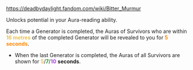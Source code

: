 https://deadbydaylight.fandom.com/wiki/Bitter_Murmur

<p>Unlocks potential in your Aura-reading ability.
<p>Each time a Generator  is completed, the Auras  of Survivors who are within <b><span class="clr clr2" style="color: #e8c252 ;">16 metres</span></b> of the completed Generator will be revealed to you for <b><span class="clr clr6" style="color: #ff8800 ;">5 seconds</span></b>.
</p>
<ul><li>When the last Generator is completed, the Auras of all Survivors are shown for <span class="clr" style="color: #e8c252;"><b>5</b></span>/<span class="clr" style="color: #199b1e;"><b>7</b></span>/<span class="clr" style="color: #ac3ee3;"><b>10</b></span> <b>seconds</b>.</li></ul>
</p>